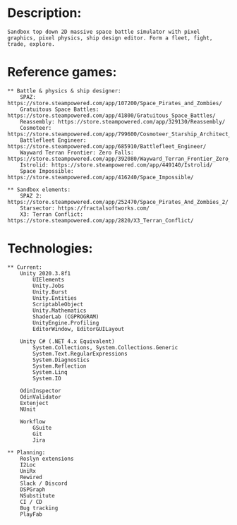 # Description:
	Sandbox top down 2D massive space battle simulator with pixel graphics, pixel physics, ship design editor. Form a fleet, fight, trade, explore.
	
# Reference games:
	** Battle & physics & ship designer:
		SPAZ: https://store.steampowered.com/app/107200/Space_Pirates_and_Zombies/
		Gratuitous Space Battles: https://store.steampowered.com/app/41800/Gratuitous_Space_Battles/
		Reassembly: https://store.steampowered.com/app/329130/Reassembly/
		Cosmoteer: https://store.steampowered.com/app/799600/Cosmoteer_Starship_Architect__Commander/
		Battlefleet Engineer: https://store.steampowered.com/app/685910/Battlefleet_Engineer/
		Wayward Terran Frontier: Zero Falls: https://store.steampowered.com/app/392080/Wayward_Terran_Frontier_Zero_Falls/
		Istrolid: https://store.steampowered.com/app/449140/Istrolid/
		Space Impossible: https://store.steampowered.com/app/416240/Space_Impossible/

	** Sandbox elements:
		SPAZ 2: https://store.steampowered.com/app/252470/Space_Pirates_And_Zombies_2/
		Starsector: https://fractalsoftworks.com/
		X3: Terran Conflict: https://store.steampowered.com/app/2820/X3_Terran_Conflict/
	
# Technologies:
	** Current:
		Unity 2020.3.8f1
			UIElements
			Unity.Jobs
			Unity.Burst
			Unity.Entities
			ScriptableObject
			Unity.Mathematics
			ShaderLab (CGPROGRAM)
			UnityEngine.Profiling
			EditorWindow, EditorGUILayout
			
		Unity C# (.NET 4.x Equivalent)
			System.Collections, System.Collections.Generic
			System.Text.RegularExpressions
			System.Diagnostics
			System.Reflection
			System.Linq
			System.IO
			
		OdinInspector
		OdinValidator
		Extenject
		NUnit
		
		Workflow
			GSuite
			Git
			Jira
	
	** Planning:
		Roslyn extensions
		I2Loc
		UniRx
		Rewired
		Slack / Discord
		DSPGraph
		NSubstitute
		CI / CD
		Bug tracking
		PlayFab